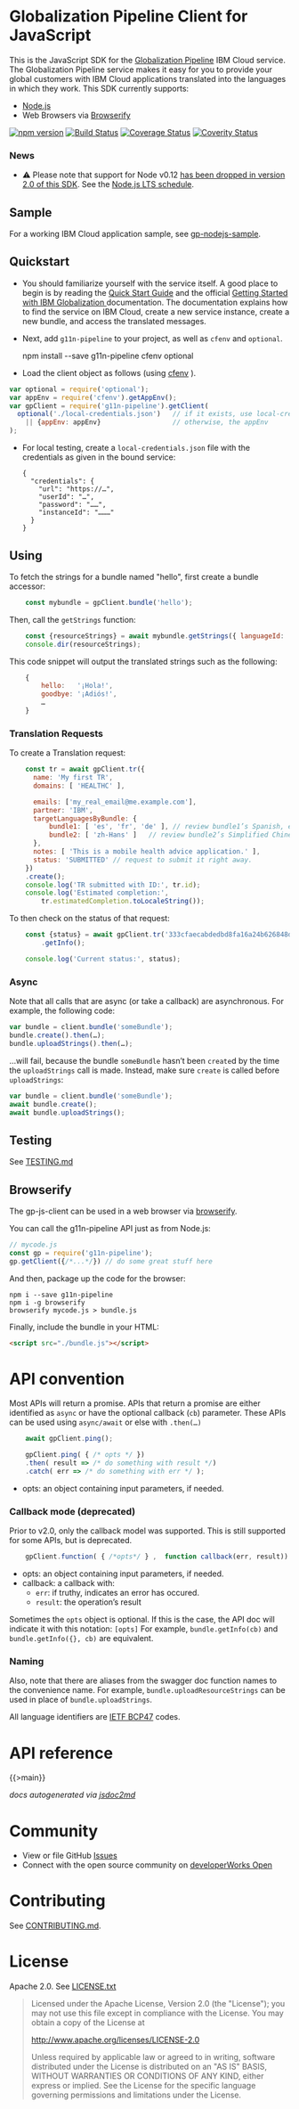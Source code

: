 Globalization Pipeline Client for JavaScript
============================================

This is the JavaScript SDK for the
[Globalization Pipeline](https://github.com/IBM-Cloud/gp-common#globalization-pipeline)
IBM Cloud service. 
The Globalization Pipeline service makes it easy for you to provide your global customers
with IBM Cloud applications translated into the languages in which they work. 
This SDK currently supports:

* [Node.js](http://nodejs.org)
* Web Browsers via [Browserify](#browserify)

[![npm version](https://badge.fury.io/js/g11n-pipeline.svg)](https://badge.fury.io/js/g11n-pipeline)
[![Build Status](https://travis-ci.org/IBM-Cloud/gp-js-client.svg?branch=master)](https://travis-ci.org/IBM-Cloud/gp-js-client)
[![Coverage Status](https://coveralls.io/repos/github/IBM-Cloud/gp-js-client/badge.svg)](https://coveralls.io/github/IBM-Cloud/gp-js-client)
[![Coverity Status](https://img.shields.io/coverity/scan/9399.svg)](https://scan.coverity.com/projects/ibm-bluemix-gp-js-client)

### News

* ⚠ Please note that support for Node v0.12 [has been dropped in version 2.0 of this SDK](https://github.com/IBM-Cloud/gp-js-client/issues/55). See the [Node.js LTS schedule](https://github.com/nodejs/LTS).

## Sample

For a working IBM Cloud application sample,
see [gp-nodejs-sample](https://github.com/IBM-Cloud/gp-nodejs-sample).

## Quickstart

* You should familiarize yourself with the service itself. A
good place to begin is by reading the
[Quick Start Guide](https://github.com/IBM-Cloud/gp-common#quick-start-guide)
and the official
[Getting Started with IBM Globalization ](https://www.ng.bluemix.net/docs/services/GlobalizationPipeline/index.html) documentation.
The documentation explains how to find the service on IBM Cloud, create a new service instance, create a new bundle, and access the translated messages.

* Next, add `g11n-pipeline` to your project, as well as `cfenv` and `optional`.

    npm install --save g11n-pipeline cfenv optional

* Load the client object as follows (using [cfenv](https://www.npmjs.com/package/cfenv) ).

```javascript
var optional = require('optional');
var appEnv = require('cfenv').getAppEnv();
var gpClient = require('g11n-pipeline').getClient(
  optional('./local-credentials.json')   // if it exists, use local-credentials.json
    || {appEnv: appEnv}                  // otherwise, the appEnv
);
```

* For local testing, create a `local-credentials.json` file with the credentials
as given in the bound service:

      {
        "credentials": {
          "url": "https://…",
          "userId": "…",
          "password": "……",
          "instanceId": "………"
        }
      }

## Using

To fetch the strings for a bundle named "hello", first create a bundle accessor:

```javascript
    const mybundle = gpClient.bundle('hello');
```

Then, call the `getStrings` function:

```javascript
    const {resourceStrings} = await mybundle.getStrings({ languageId: 'es'});
    console.dir(resourceStrings);
```

This code snippet will output the translated strings such as the following:

```javascript
    {
        hello:   '¡Hola!',
        goodbye: '¡Adiós!',
        …
    }
```

### Translation Requests

To create a Translation request:

```javascript
    const tr = await gpClient.tr({
      name: 'My first TR',
      domains: [ 'HEALTHC' ],

      emails: ['my_real_email@me.example.com'],
      partner: 'IBM',
      targetLanguagesByBundle: {
          bundle1: [ 'es', 'fr', 'de' ], // review bundle1’s Spanish, etc… 
          bundle2: [ 'zh-Hans' ]   // review bundle2’s Simplified Chinese…
      },
      notes: [ 'This is a mobile health advice application.' ],
      status: 'SUBMITTED' // request to submit it right away.
    })
    .create();
    console.log('TR submitted with ID:', tr.id);
    console.log('Estimated completion:', 
        tr.estimatedCompletion.toLocaleString());
```

To then check on the status of that request:

```javascript
    const {status} = await gpClient.tr('333cfaecabdedbd8fa16a24b626848d6')
        .getInfo();

    console.log('Current status:', status);
```

### Async

Note that all calls that are async (or take a callback) are asynchronous.
For example, the following code:

```javascript
var bundle = client.bundle('someBundle');
bundle.create().then(…);
bundle.uploadStrings().then(…);
```

…will fail, because the bundle `someBundle` hasn’t been `create`d by the time the
`uploadStrings` call is made. Instead, make sure `create` is called before `uploadStrings`: 

```javascript
var bundle = client.bundle('someBundle');
await bundle.create();
await bundle.uploadStrings();
```

## Testing

See [TESTING.md](TESTING.md)

## Browserify

The gp-js-client can be used in a web browser via [browserify](https://www.npmjs.com/package/browserify#example).

You can call the g11n-pipeline API just as from Node.js:
```js
// mycode.js
const gp = require('g11n-pipeline');
gp.getClient({/*...*/}) // do some great stuff here
```

And then, package up the code for the browser:
```
npm i --save g11n-pipeline
npm i -g browserify
browserify mycode.js > bundle.js
```

Finally, include the bundle in your HTML:
```html
<script src="./bundle.js"></script>
```


API convention
==

Most APIs will return a promise. APIs that return a promise are either identified as `async`
or have the optional callback (`cb`) parameter. These APIs can be used using `async/await`
or else with `.then(…)`

```javascript
    await gpClient.ping();
```


```javascript
    gpClient.ping( { /* opts */ })
    .then( result => /* do something with result */)
    .catch( err => /* do something with err */ );
```

* opts: an object containing input parameters, if needed.

### Callback mode (deprecated)

Prior to v2.0, only the callback model was supported. This is still supported
for some APIs, but is deprecated.

```javascript
    gpClient.function( { /*opts*/ } ,  function callback(err, result))
```

* opts: an object containing input parameters, if needed.
* callback: a callback with:
    - `err`: if truthy, indicates an error has occured.
    - `result`: the operation’s result

Sometimes the `opts` object is optional. If this is the case, the
API doc will indicate it with this notation:  `[opts]`
For example,  `bundle.getInfo(cb)` and `bundle.getInfo({}, cb)`  are equivalent.

### Naming

Also, note that there are aliases from the swagger doc function names
to the convenience name. For example, `bundle.uploadResourceStrings` can be 
used in place of `bundle.uploadStrings`.

All language identifiers are [IETF BCP47](http://tools.ietf.org/html/bcp47) codes.

API reference
===

{{>main}}

*docs autogenerated via [jsdoc2md](https://github.com/jsdoc2md/jsdoc-to-markdown)*

Community
===
* View or file GitHub [Issues](https://github.com/IBM-Cloud/gp-js-client/issues)
* Connect with the open source community on [developerWorks Open](https://developer.ibm.com/open/ibm-bluemix-globalization-pipeline/node-js-sdk/)

Contributing
===
See [CONTRIBUTING.md](CONTRIBUTING.md).

License
===
Apache 2.0. See [LICENSE.txt](LICENSE.txt)

> Licensed under the Apache License, Version 2.0 (the "License");
> you may not use this file except in compliance with the License.
> You may obtain a copy of the License at
> 
> http://www.apache.org/licenses/LICENSE-2.0
> 
> Unless required by applicable law or agreed to in writing, software
> distributed under the License is distributed on an "AS IS" BASIS,
> WITHOUT WARRANTIES OR CONDITIONS OF ANY KIND, either express or implied.
> See the License for the specific language governing permissions and
> limitations under the License.

